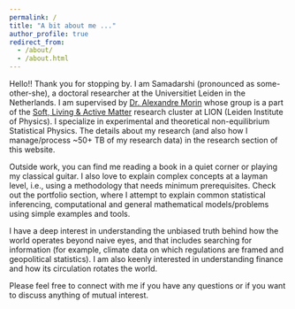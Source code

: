 ```yaml
---
permalink: /
title: "A bit about me ..."
author_profile: true
redirect_from: 
  - /about/
  - /about.html
---
```


Hello!! Thank you for stopping by. I am Samadarshi (pronounced as some-other-she), a  doctoral researcher at the Universitiet Leiden in the Netherlands. I am supervised by <a href = 'https://morinlab.com/'>Dr. Alexandre Morin</a> whose group is a part of the <a href = 'https://slam-leiden.nl/Slam/Main/'>Soft, Living & Active Matter</a> research cluster at LION (Leiden Institute of Physics). I specialize in experimental and theoretical non-equilibrium Statistical Physics. The details about my research (and also how I manage/process ~50+ TB of my research data) in the research section of this website. 


Outside work, you can find me reading a book in a quiet corner or playing my classical guitar. I also love to explain complex concepts at a layman level, i.e., using a methodology that needs minimum prerequisites. Check out the portfolio section, where I attempt to explain common statistical inferencing, computational and general mathematical models/problems using simple examples and tools.  

I have a deep interest in understanding the unbiased truth behind how the world operates beyond naive eyes, and that includes searching for information (for example, climate data on which regulations are framed and geopolitical statistics). I am also keenly interested in understanding finance and how its circulation rotates the world.

Please feel free to connect with me if you have any questions or if you want to discuss anything of mutual interest. 

